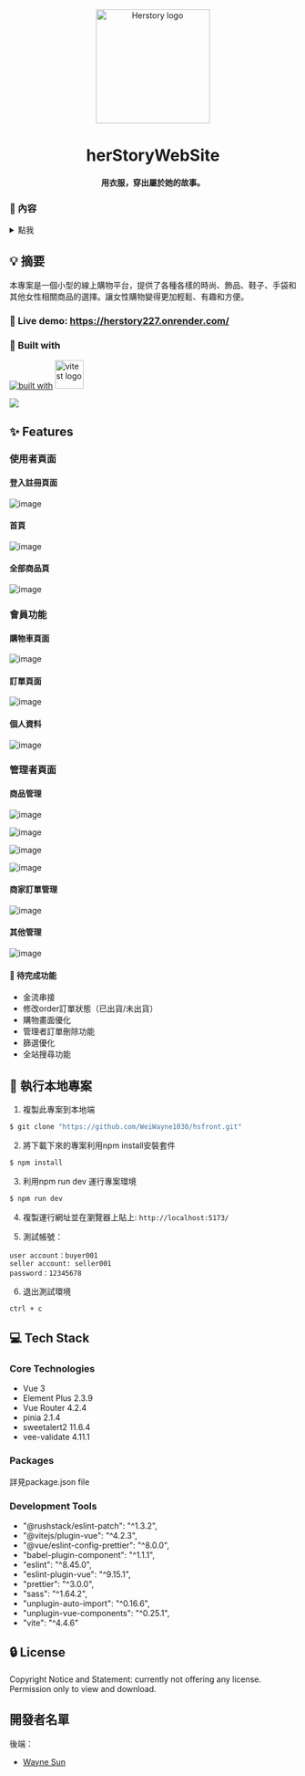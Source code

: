 <div align="center">
  <img width="200" src="https://i.imgur.com/bs78EF0.jpg?1" alt="Herstory logo">

# herStoryWebSite

#### 用衣服，穿出屬於她的故事。

</div>

### 📜 內容

<details>
<summary>點我</summary>

- [herStoryWebSite](#herStoryWebSite) - [用衣服，穿出屬於她的故事。](#用衣服，穿出屬於她的故事。)
  - [📜 內容](#-內容)
  - [💡 摘要](#-摘要)
    - [👀 Live demo: https://herstory227.onrender.com/](#-live-demo-httpsherstory227-onrendercom)
    - [🧩 使用框架及套件](#-使用框架及套件)
  - [✨ 主要功能](#-主要功能)
    - [使用者頁面](#使用者頁面)
      - [登入註冊頁面](#登入註冊頁面)
      - [首頁](#首頁)
      - [全部商品頁](#全部商品頁)
    - [會員功能](#會員功能)
      - [購物車頁面](#購物車頁面)
      - [訂單頁面](#訂單頁面)
      - [個人資料](#個人資料)
    - [管理者頁面](#管理者頁面)
      - [商品管理](#商品管理)
        - [產品一覽](#產品一覽)
        - [庫存一覽](#庫存一覽)
        - [商品新增](#商品新增)
        - [庫存新增](#庫存新增)
      - [商家訂單管理](#商家訂單管理)
        - [詳細訂單](#詳細訂單)
      - [其他管理](#其他管理)
        - [顏色](#顏色)
        - [尺寸](#尺寸)
        - [支付方式](#支付方式)
        - [類別](#類別)
  - [🚀 執行本地專案](#-環境建置及安裝)
  - [💻 使用環境版本](#-使用環境版本)
    - [Core Technologies](#core-technologies)
    - [Packages](#packages)
    - [Development tools](#development-tools)
  - [🔒 License](#-license)

</details>

## 💡 摘要

本專案是一個小型的線上購物平台，提供了各種各樣的時尚、飾品、鞋子、手袋和其他女性相關商品的選擇。讓女性購物變得更加輕鬆、有趣和方便。

### 👀 Live demo: https://herstory227.onrender.com/

### 🧩 Built with

[![built with](https://skillicons.dev/icons?i=figma,vue,vite)](https://skillicons.dev)
<img width="50" src="https://user-images.githubusercontent.com/11247099/145112184-a9ff6727-661c-439d-9ada-963124a281f7.png" alt="vitest logo">

![](public/screenshots/Screenshot_1.jpg)


## ✨ Features

### 使用者頁面

#### 登入註冊頁面

![image](public/screenshots/login.png)

#### 首頁

![image](public/screenshots/main.png)

#### 全部商品頁

![image](public/screenshots/allItems.png)

### 會員功能

#### 購物車頁面

![image](public/screenshots/cart.png)

#### 訂單頁面

![image](public/screenshots/orderPage.png)

#### 個人資料

![image](public/screenshots/userPage.png)

### 管理者頁面

#### 商品管理

![image](public/screenshots/adminItem.png)

![image](public/screenshots/adminStock.png)

![image](public/screenshots/adminAddItem.png)

![image](public/screenshots/adminAddStock.png)

#### 商家訂單管理

![image](public/screenshots/adminOrderInfo.png)

#### 其他管理

![image](public/screenshots/adminOtherAdd.png)




#### 🤔 待完成功能

- 金流串接
- 修改order訂單狀態（已出貨/未出貨）
- 購物畫面優化
- 管理者訂單刪除功能
- 篩選優化
- 全站搜尋功能

## 🚀 執行本地專案

1. 複製此專案到本地端

```bash
$ git clone "https://github.com/WeiWayne1030/hsfront.git"
```

2. 將下載下來的專案利用npm install安裝套件

```bash
$ npm install
```

3. 利用npm run dev 運行專案環境

```bash
$ npm run dev
```

4. 複製運行網址並在瀏覽器上貼上: `http://localhost:5173/`

5. 測試帳號：

```
user account：buyer001
seller account: seller001
password：12345678
```

6. 退出測試環境

```bash
ctrl + c
```

## 💻 Tech Stack

### Core Technologies

- Vue 3
- Element Plus 2.3.9
- Vue Router 4.2.4
- pinia 2.1.4
- sweetalert2 11.6.4
- vee-validate 4.11.1


### Packages

詳見package.json file

### Development Tools

- "@rushstack/eslint-patch": "^1.3.2",
-  "@vitejs/plugin-vue": "^4.2.3",
-  "@vue/eslint-config-prettier": "^8.0.0",
-  "babel-plugin-component": "^1.1.1",
-  "eslint": "^8.45.0",
-  "eslint-plugin-vue": "^9.15.1",
-  "prettier": "^3.0.0",
-  "sass": "^1.64.2",
-  "unplugin-auto-import": "^0.16.6",
-  "unplugin-vue-components": "^0.25.1",
-  "vite": "^4.4.6"

## 🔒 License

Copyright Notice and Statement: currently not offering any license. Permission only to view and download.



## 開發者名單

後端：

- [Wayne Sun](https://github.com/WeiWayne1030)


